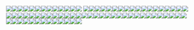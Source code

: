 ![](https://github.com/konigcorpse/konigcorpse/assets/137476909/6b9d8817-aaf2-4e93-a7a3-b5cd40d6345f)![](https://github.com/konigcorpse/konigcorpse/assets/137476909/4a006f11-03eb-41ed-b307-2901a72f1f72)![](https://64.media.tumblr.com/61ed3656fea17774678e6d10b0280f81/68aa877d24820849-6a/s100x200/31089fe968cdeb103c673225e7efa4584903e60b.gif)![](https://64.media.tumblr.com/9245a15dad34f3b6bd5179908407ec73/e16d9c3fd8438e13-af/s100x200/ccf910778204ed13b524dc4db741a009fb08e47c.jpg)![](https://64.media.tumblr.com/2b3667c64707854c870bfaeab405ff66/87a60c4bf59d1130-8d/s100x200/8122a2094039d95b3815ff13cc78273532740c95.gif)![](https://64.media.tumblr.com/dd8819522e5cfe8b7db8836f4fe53ac4/94152cface8e71f3-6b/s100x200/1f2420ba30694cec0386552579e05fcba53888a3.gif)![](https://64.media.tumblr.com/ecd8a4f5188283bbd64f6b72edbb3ba6/f574b1971452eaa0-1e/s100x200/5fac2c545b6e191669d60b1117365d5522b1e8c2.gif)![](https://64.media.tumblr.com/b932c992a66b8e223c3e01385edd6c6e/e16d9c3fd8438e13-bd/s100x200/137902ac14ba8c31abd2a4c2f5c87b422443054d.pnj)![](https://64.media.tumblr.com/b0b8182e3216c710e5c4d2251201af49/b3d83bbf44993478-9a/s100x200/00f5774708742ebfeed9ea6b5498f3f67d31b173.gif)![](https://64.media.tumblr.com/06823f9b41af798cb896f59aa4b78af7/186bd89cfe934a48-b0/s100x200/4ba2d1e88b3f5d077dcc5472fb37f5a9c9472a13.pnj)![](https://64.media.tumblr.com/6d7e654d9e5acb8c8e63e3c36a0b1cfd/884eea48d188fc7b-3d/s100x200/dcf2001636e03f53a0384133dc521b230983d2e6.pnj)![](https://64.media.tumblr.com/fe3076eafe8c992e645ea4aee027961e/884eea48d188fc7b-4e/s100x200/74f6a19aa6f7cb1df2796f809670c497eaa82d48.pnj)![](https://64.media.tumblr.com/2255b4830abed444fc88f21b1b262edc/884eea48d188fc7b-24/s100x200/107402511a16b0ad9848910190c9e8bd6d77871c.pnj) ![](https://64.media.tumblr.com/4a686b996c12a40921fae5214df4232f/f574b1971452eaa0-19/s100x200/3924f1a44f72dfb7ed221b11c2519bf42de584b8.gif)![](https://camo.githubusercontent.com/38d91840c92bb5bcda31769b189096edbaaa4bb53f9228a317a3cd61ad69f035/68747470733a2f2f6d656469612e646973636f72646170702e6e65742f6174746163686d656e74732f313131373333373133353333313134373739382f313131373333373235323235313537343336332f61623338396535312e6a7067)![]([https://64.media.tumblr.com/f5668fc6ff6e1c4da7855cc8694e6dff/3935c020b310964)![](https://64.media.tumblr.com/a188df5c8646719d930518241877f180/dde60c1e9dfffeeb-67/s100x200/a8d8cf4359165dd10bf36255838af7a87e47d15d.jpg)![](https://64.media.tumblr.com/38747c93d4642213e581cab971a38aec/f16ec49f76e0b687-4f/s100x200/0cfdb19e5669c8985745a137c38d455bfee235fd.jpg)![](https://64.media.tumblr.com/12da7add0f49f01e1844e5301c5f7357/a45f1f281c342d3f-86/s100x200/95ed4e3444eb078c97ae708d4f19b43ca5e64bf6.pnj)![](https://64.media.tumblr.com/354cabee3737f562a77308673eae7685/2b2b6411073cf107-10/s100x200/ff6a03ccf3d2a2aefab28c8ad618c8cd9c412fb0.gif)![](https://64.media.tumblr.com/046316101ba28cf39d891615c97fdcc8/2b2b6411073cf107-cd/s100x200/6ec130fad372b63d1410c8e745707a2205517ec9.gif)![](https://64.media.tumblr.com/6894dcc22e0a79ca5037f5298a3100c3/2b2b6411073cf107-2c/s100x200/9b7ea082a4256bd13ae2ef3c8d93a1f62c3e9a75.pnj)![](https://64.media.tumblr.com/4625e1f0bd9474e8670791450780e9d6/d4134c35010be739-85/s100x200/12d0b7804cbb22a8ef23c6c5bed8ed56bdce41da.jpg)![]([https://64.media.tumblr.com/7016513cf5389ff3a8b0add4c7bd00ff/227630b723dc1c1b-38/s100x200/738b2e17c585dd0256413ef01fb6f1ed57c4b19d.gif)![](https://64.media.tumblr.com/ccb13f6037814845364edbbac0c30452/5e153a2eea9d81a3-23/s100x200/270bde3e1aa2873d0a2c9d87248f659060635a5a.gifv)![](https://64.media.tumblr.com/87d6fd701f2633e415f57229f2fe83bb/2b2b6411073cf107-0e/s100x200/7068e40b27535a9fac0f5d289e44d74de3eb89d2.gif)![](https://64.media.tumblr.com/d8f528e472990d7e9ba38c050beca43f/11991265bf6769a9-88/s100x200/65bff014f2e4093e1fc6c8c689e5abb649068fc5.gif)![](https://64.media.tumblr.com/29342b5ee6f22d1476f631dd0e5d47f8/11991265bf6769a9-cc/s100x200/ac057c65bba7f612707d8d8eed28d304c8acf97c.gif)![](https://64.media.tumblr.com/b9f64c9e290661e5b2aa806450e9a7a7/tumblr_inline_pgas3tjtFZ1v11djx_500.png)![](https://64.media.tumblr.com/eefbfef4075167a5a4a14abe17af8a0e/2b2b6411073cf107-bd/s100x200/e356ada2e288a8b13adab549aaeef8367871788d.pnj)![](https://64.media.tumblr.com/a3063e8b2c7caae8c73360637376f9f3/227630b723dc1c1b-e9/s100x200/40deb4dbd18456906fba77921fdfd51dffd6e8c3.gif)![](https://64.media.tumblr.com/0ab07eca89c69fba73063b5f3059aed4/89a4e72e80cb9b59-28/s100x200/ecc841d24b143b1b206710eccdc5324b877fc854.gif)![](https://64.media.tumblr.com/7b2d2bc2daaa7e49b4060f50580ac32c/c3de01a11644097d-ba/s100x200/e6cd1fba5d8acfd79709ec6bced89ac4f6f109ef.gif)![](https://camo.githubusercontent.com/9a948123e69b169269d98e00bb61ef6763b9ed48fb00707964b589e0bf7332a5/68747470733a2f2f692e696d6775722e636f6d2f716c633862704e2e6a7067)![](https://64.media.tumblr.com/df79bd337e37e850308977136b200d05/d511c7faddc57de9-db/s100x200/adeb122d32bb0ae5aca176200671c8b2ddf024be.png)![](https://64.media.tumblr.com/33040e38bb0d60d7ab6e1e664560b2a7/d511c7faddc57de9-fe/s100x200/74947d75b9ac351eb8dce26e6dd0a9be70ae185b.gif)![](https://64.media.tumblr.com/5a1ea7d576aa86a0748e2b58507dd2f6/87a60c4bf59d1130-b7/s250x400/57d2cf42ab5cdd8510866b2eaa965f619b325a1b.gif)![](https://supplies.ju.mp/assets/images/gallery01/12326321.jpg?v=9163b103)![](https://y2k.neocities.org/stamps2/db13uc6-4f53ae41-d0a0-4447-a790-b1540ce55359.png)![](https://y2k.neocities.org/stamps/tumblr_pbbaqrNazy1xz2nuuo8_100.jpg)![](https://camo.githubusercontent.com/18a5c85f8c6d1cc02ebc6d8e5f351a2a3c67cbd965d41308dd173efd15337f7e/68747470733a2f2f696d616765732d6578742d322e646973636f72646170702e6e65742f65787465726e616c2f414f4131385433554a653477417a5364476f577a6c344970594d673177685f6447452d68477371577353342f68747470732f66322e746f79686f752e73652f66696c652f66322d746f79686f752d73652f7468756d626e61696c732f36353639383635315f52344b2e6769663f77696474683d313233266865696768743d3730)![](https://64.media.tumblr.com/e431e0bbceae7aa85840427b9d6a3bf0/87a60c4bf59d1130-cf/s100x200/371946fe06290fbee3d10e42fecc5279104306a1.gif)![](https://64.media.tumblr.com/f48983f483ded3febe592745586d6fad/dfea6480497341d3-76/s100x200/43ec9b9b84e60308b81d8886efa2298f93a99e0c.png)![](https://64.media.tumblr.com/565202aa5c2f6bd6a0a3eab0785d6f93/dfea6480497341d3-e5/s100x200/c69023c9a31a41bf901af5a00e808a84008a95ad.png)![](https://supplies.ju.mp/assets/images/gallery01/a2e9a87a.png?v=9163b103)![](https://autism.crd.co/assets/images/gallery05/364bbefc.png?v=f41caa56)![](https://64.media.tumblr.com/1edec0fd3479badd5fc55b57c62b7f83/28bf50de61a30126-eb/s100x200/ec6aad8ab73ee413cf692b8a9a3891f39ed7d779.png)![](https://autism.crd.co/assets/images/gallery05/4a1a48c0.gif?v=f41caa56)![](https://64.media.tumblr.com/df2a61ca87a3b517930a6df9053b2d87/af8ec39b7203d313-ae/s100x200/067e11261252520e369c396e96c62d53f7790d5d.gif)![](https://64.media.tumblr.com/fab354d5ca1f1280d77a6c414091079f/58c4c311af4e6d04-f0/s100x200/de0dbba4c997de759f9db179a00e2e7f1c210fc9.png)![]([https://paleking.carrd.co/assets/images/gallery01/8c04c3ad.gif?v26071698921061)![]([https://paleking.carrd.co/assets/images/gallery06/57cd6684.png?v26071698921061)![](https://paleking.carrd.co/assets/images/gallery07/bd21218f.png?v260716989210610)![](https://paleking.carrd.co/assets/images/gallery07/3522bf26.png?v26071698921061)![]([https://paleking.carrd.co/assets/images/gallery08/c4cf9a49.png?v26071698921061)![](https://paleking.carrd.co/assets/images/gallery10/e3e69a2d.png?v26071698921061)![](https://paleking.carrd.co/assets/images/gallery08/c4cf9a49.png?v26071698921061)![](https://paleking.carrd.co/assets/images/gallery08/799dfda2.png?v26071698921061)![](https://paleking.carrd.co/assets/images/gallery08/212ad136.gif?v26071698921061)![](https://paleking.carrd.co/assets/images/gallery08/244f3e3d.png?v26071698921061)![](https://paleking.carrd.co/assets/images/gallery08/7cb3cdbc.gif?v26071698921061)![](https://paleking.carrd.co/assets/images/gallery09/5d926e32.png?v26071698921061)![](https://paleking.carrd.co/assets/images/gallery09/f52064bd.png?v26071698921061)![](https://paleking.carrd.co/assets/images/gallery03/88627979.png?v26071698921061)![](https://tobystamps.carrd.co/assets/images/image28.png?v=3c40697a)![](https://paleking.carrd.co/assets/images/gallery03/22640568.gif?v26071698921061)![](https://paleking.carrd.co/assets/images/gallery03/1df67524.gif?v26071698921061)![](https://paleking.carrd.co/assets/images/gallery03/47143453.gif?v26071698921061)![](https://tobystamps.carrd.co/assets/images/image28.png?v=3c40697a)![](https://tobystamps.carrd.co/assets/images/image22.gif?v=3c40697a)![](https://evenmoretobystamps.carrd.co/assets/images/image01.png?v=0541e070)![](https://evenmoretobystamps.carrd.co/assets/images/image09.png?v=0541e070)![](https://evenmoretobystamps.carrd.co/assets/images/image38.png?v=0541e070)![](https://evenmoretobystamps.carrd.co/assets/images/image31.gif?v=0541e070)![](https://evenmoretobystamps.carrd.co/assets/images/image29.jpg?v=0541e070)
